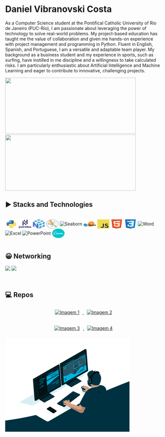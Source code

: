 # **Daniel Vibranovski Costa**

As a Computer Science student at the Pontifical Catholic University of Rio de Janeiro (PUC-Rio), I am passionate about leveraging the power of technology to solve real-world problems. My project-based education has taught me the value of collaboration and given me hands-on experience with project management and programming in Python. Fluent in English, Spanish, and Portuguese, I am a versatile and adaptable team player. My background as a business student and my experience in sports, such as surfing, have instilled in me discipline and a willingness to take calculated risks. I am particularly enthusiastic about Artificial Intelligence and Machine Learning and eager to contribute to innovative, challenging projects.

<div>
  <a href="https://github.com/Vibranovski">
    <img height="180em" width="420em" src="https://github-readme-stats.vercel.app/api?username=Vibranovski&show_icons=true&theme=dracula&include_all_commits=true&count_private=true" />
    <img height="180em" width="420em" src="https://github-readme-stats.vercel.app/api/top-langs/?username=Vibranovski&layout=compact&langs_count=16&theme=dracula" />
  </a>
</div>

## ▶️ Stacks and Technologies

<div style="display: inline_block"><br>
  <img align="center" alt="Python" height="30" width="40" src="https://raw.githubusercontent.com/devicons/devicon/master/icons/python/python-original.svg">
  <img align="center" alt="Pandas" height="30" width="40" src="https://raw.githubusercontent.com/devicons/devicon/master/icons/pandas/pandas-original-wordmark.svg">
  <img align="center" alt="Numpy" height="30" width="40" src="https://raw.githubusercontent.com/devicons/devicon/master/icons/numpy/numpy-original.svg">
  <img align="center" alt="Matplotlib" height="30" width="40" src="https://raw.githubusercontent.com/devicons/devicon/master/icons/matplotlib/matplotlib-original.svg">
  <img align="center" alt="Seaborn" height="30" width="40" src="https://raw.githubusercontent.com/mwaskom/seaborn/master/doc/_static/logo-wide-lightbg.svg">
  <img align="center" alt="Scikit-learn" height="30" width="40" src="https://raw.githubusercontent.com/devicons/devicon/master/icons/scikitlearn/scikitlearn-original.svg">
  <img align="center" alt="JavaScript" height="30" width="40" src="https://raw.githubusercontent.com/devicons/devicon/master/icons/javascript/javascript-original.svg">
  <img align="center" alt="HTML5" height="30" width="40" src="https://raw.githubusercontent.com/devicons/devicon/master/icons/html5/html5-original.svg">
  <img align="center" alt="CSS3" height="30" width="40" src="https://raw.githubusercontent.com/devicons/devicon/master/icons/css3/css3-original.svg">
  <img align="center" alt="Word" height="30" width="40" src="https://upload.wikimedia.org/wikipedia/commons/thumb/f/fd/Microsoft_Office_Word_%282019%E2%80%93present%29.svg/826px-Microsoft_Office_Word_%282019%E2%80%93present%29.svg.png">
  <img align="center" alt="Excel" height="30" width="40" src="https://upload.wikimedia.org/wikipedia/commons/thumb/7/73/Microsoft_Excel_2013-2019_logo.svg/2170px-Microsoft_Excel_2013-2019_logo.svg.png">
  <img align="center" alt="PowerPoint" height="30" width="40" src="https://logodownload.org/wp-content/uploads/2020/04/microsoft-powerpoint-logo.png">
  <img align="center" alt="Canva" height="30" width="40" src="https://raw.githubusercontent.com/devicons/devicon/master/icons/canva/canva-original.svg">


</div>

<br>

## 😀 Networking

<div> 

  <a href = "mailto:daniel.vc7@gmail.com"><img src="https://img.shields.io/badge/-Gmail-%23333?style=for-the-badge&logo=gmail&logoColor=white" target="_blank"></a>
  <a href="https://www.linkedin.com/in/daniel-vcosta/" target="_blank"><img src="https://img.shields.io/badge/-LinkedIn-%230077B5?style=for-the-badge&logo=linkedin&logoColor=white" target="_blank"></a> 
  
</div>

<br>

## 💻 Repos

<p align="center">
  <a href="https://github.com/Vibranovski/Data_Analysis_Sprint">  
  <img src="https://res.cloudinary.com/dujx0hv4e/image/upload/v1753366341/project1_gof5ys.png" alt="Imagem 1" width="350" style="margin:10px" />
  </a>
  <a href="https://github.com/Vibranovski/Machine_Learning">
  <img src="https://res.cloudinary.com/dujx0hv4e/image/upload/v1757542959/global_machine_learning_xfrzx1.png" alt="Imagem 2" width="350" style="margin:10px" />
  </a>
</p>
<p align="center">
  <a href="https://github.com/Vibranovski/Back-end_MVP_1_Eng_Software">  
  <img src="https://res.cloudinary.com/dujx0hv4e/image/upload/v1757542959/software_backend_azxzhz.png" alt="Imagem 3" width="350" style="margin:10px" />
  </a>
  <a href="https://github.com/Vibranovski/Front-end_MVP_1_Eng_Software">  
  <img src="https://res.cloudinary.com/dujx0hv4e/image/upload/v1757542959/software_frontend_yrvuaa.png" alt="Imagem 4" width="350" style="margin:10px" />
  </a>
</p>

<div> 
  
  <img align="center" alt="gif" height="300" src="https://raw.githubusercontent.com/devjonatanm/devjonatanm/refs/heads/main/code.gif">

</div>

<br>
